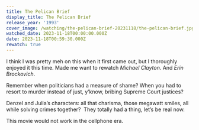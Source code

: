 ```yaml
---
title: The Pelican Brief
display_title: The Pelican Brief
release_year: '1993'
cover_image: /watching/the-pelican-brief-20231118/the-pelican-brief.jpg
watched_date: 2023-11-18T00:00:00.000Z
date: 2023-11-18T00:59:30.000Z
rewatch: true
---
```

I think I was pretty meh on this when it first came out, but I thoroughly enjoyed it this time. Made me want to rewatch _Michael Clayton_. And _Erin Brockovich_. 

Remember when politicians had a measure of shame? When you had to resort to murder instead of just, y’know, bribing Supreme Court justices?

Denzel and Julia’s characters: all that charisma, those megawatt smiles, all while solving crimes together?  They totally had a thing, let’s be real now.

This movie would not work in the cellphone era.
